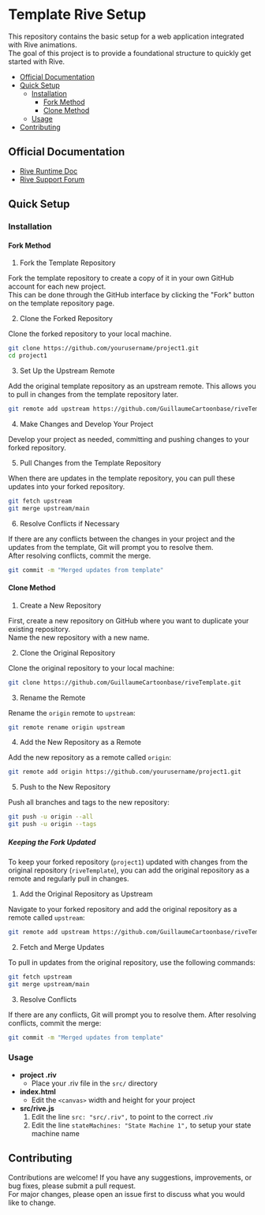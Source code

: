 # Template Rive Setup

This repository contains the basic setup for a web application integrated with Rive animations.
<br/>
The goal of this project is to provide a foundational structure to quickly get started with Rive.

- <a href= "#official-documentation">Official Documentation</a>
- <a href= "#quick-setup">Quick Setup</a>
  - <a href= "#installation">Installation</a>
    - <a href= "#fork-method">Fork Method</a>
    - <a href= "#clone-method">Clone Method</a>
  - <a href= "#usage">Usage</a>
- <a href= "#contributing">Contributing</a>

## Official Documentation

- [Rive Runtime Doc](https://rive.app/community/doc/web-js/docvlgbnS1mp)
- [Rive Support Forum](https://rive.app/community/forums/support/fsnLLkXUaA62)

## Quick Setup

### Installation

#### Fork Method

1. Fork the Template Repository

Fork the template repository to create a copy of it in your own GitHub account for each new project.
<br/>
This can be done through the GitHub interface by clicking the "Fork" button on the template repository page.

2. Clone the Forked Repository

Clone the forked repository to your local machine.

```bash
git clone https://github.com/yourusername/project1.git
cd project1
```

3. Set Up the Upstream Remote

Add the original template repository as an upstream remote. This allows you to pull in changes from the template repository later.

```bash
git remote add upstream https://github.com/GuillaumeCartoonbase/riveTemplate.git

```

4. Make Changes and Develop Your Project

Develop your project as needed, committing and pushing changes to your forked repository.

5. Pull Changes from the Template Repository

When there are updates in the template repository, you can pull these updates into your forked repository.

```bash
git fetch upstream
git merge upstream/main
```

6. Resolve Conflicts if Necessary

If there are any conflicts between the changes in your project and the updates from the template, Git will prompt you to resolve them.
<br/>
After resolving conflicts, commit the merge.

```bash
git commit -m "Merged updates from template"
```

#### Clone Method

1. Create a New Repository

First, create a new repository on GitHub where you want to duplicate your existing repository.
</br>
Name the new repository with a new name.

2. Clone the Original Repository

Clone the original repository to your local machine:

```bash
git clone https://github.com/GuillaumeCartoonbase/riveTemplate.git
```

3. Rename the Remote

Rename the `origin` remote to `upstream`:

```bash
git remote rename origin upstream
```

4. Add the New Repository as a Remote

Add the new repository as a remote called `origin`:

```bash
git remote add origin https://github.com/yourusername/project1.git
```

5. Push to the New Repository

Push all branches and tags to the new repository:

```bash
git push -u origin --all
git push -u origin --tags
```

##### Keeping the Fork Updated

To keep your forked repository (`project1`) updated with changes from the original repository (`riveTemplate`), you can add the original repository as a remote and regularly pull in changes.

1. Add the Original Repository as Upstream

Navigate to your forked repository and add the original repository as a remote called `upstream`:

```bash
git remote add upstream https://github.com/GuillaumeCartoonbase/riveTemplate.git
```

2. Fetch and Merge Updates

To pull in updates from the original repository, use the following commands:

```bash
git fetch upstream
git merge upstream/main
```

3. Resolve Conflicts

If there are any conflicts, Git will prompt you to resolve them. After resolving conflicts, commit the merge:

```bash
git commit -m "Merged updates from template"
```

### Usage

- **project .riv**
  - Place your .riv file in the `src/` directory
- **index.html**
  - Edit the `<canvas>` width and height for your project
- **src/rive.js**
  1. Edit the line `src: "src/.riv",` to point to the correct .riv
  2. Edit the line `stateMachines: "State Machine 1",` to setup your state machine name

## Contributing

Contributions are welcome! If you have any suggestions, improvements, or bug fixes, please submit a pull request.
<br/>
For major changes, please open an issue first to discuss what you would like to change.
